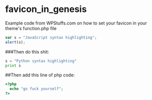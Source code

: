 # favicon_in_genesis
Example code from WPStuffs.com on how to set your favicon in your theme's function.php file

```javascript
var s = "JavaScript syntax highlighting";
alert(s);
```

###Then do this shit: 
```python
s = "Python syntax highlighting"
print s
```

##Then add this line of php code:
```php
<?php
  echo "go fuck yourself"; 
?>
```
